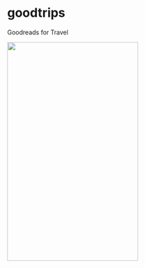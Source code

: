# goodtrips

Goodreads for Travel

<img src="http://hackathon.io.s3.amazonaws.com/screenshots/images/000/001/685/original/Screenshot_2016-04-24-12-03-17.png?1461481018" style="width:300px;height:500px">